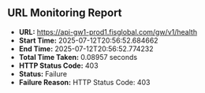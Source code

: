 ## URL Monitoring Report

- **URL:** https://api-gw1-prod1.fisglobal.com/gw/v1/health
- **Start Time:** 2025-07-12T20:56:52.684662
- **End Time:** 2025-07-12T20:56:52.774232
- **Total Time Taken:** 0.08957 seconds
- **HTTP Status Code:** 403
- **Status:** Failure
- **Failure Reason:** HTTP Status Code: 403
